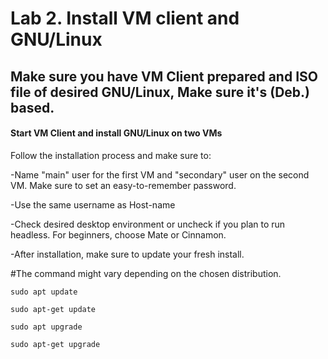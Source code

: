 # Lab 2. Install VM client and GNU/Linux

## Make sure you have VM Client prepared and ISO file of desired GNU/Linux, Make sure it's (Deb.) based.

#### Start VM Client and install GNU/Linux on two VMs

Follow the installation process and make sure to:

-Name "main" user for the first VM and "secondary" user on the second VM. Make sure to set an easy-to-remember password.

-Use the same username as Host-name

-Check desired desktop environment or uncheck if you plan to run headless. For beginners, choose Mate or Cinnamon.

-After installation, make sure to update your fresh install.

#The command might vary depending on the chosen distribution.

``sudo apt update``

``sudo apt-get update``

``sudo apt upgrade``

``sudo apt-get upgrade``
